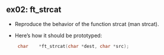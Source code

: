 ## ex02: ft_strcat ##

- Reproduce the behavior of the function strcat (man strcat).
- Here’s how it should be prototyped:

   ```c
    char	*ft_strcat(char *dest, char *src);